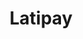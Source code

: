 ---
facebook: https://facebook.com/latipay
linkedin: https://linkedin.com/company/latipay
logohandle: latipaynet
sort: latipay
title: Latipay
twitter: https://x.com/latipaynz
website: https://latipay.net/
youtube: https://youtube.com/channel/UCM3Bq7ClnBs3aK7DYcg1pxA
---